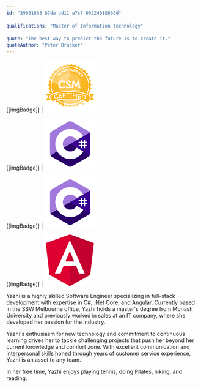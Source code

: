 ```yaml
---
id: "39081683-87da-ed11-a7c7-00224818668d"

qualifications: "Master of Information Technology"

quote: "The best way to predict the future is to create it."
quoteAuthor: "Peter Drucker"
---
```


[[imgBadge]]
| ![Certification Scrum Alliance Master](../badges/Certification-scrumalliance-master.png)

[[imgBadge]]
| ![C#](../badges/Developer-c-sharp.png)

[[imgBadge]]
| ![C#](../badges/Developer-c-sharp.png)

[[imgBadge]]
| ![Angular](../badges/Developer-angular.png)

Yazhi is a highly skilled Software Engineer specializing in full-stack development with expertise in C#, .Net Core, and Angular. Currently based in the SSW Melbourne office, Yazhi holds a master's degree from Monash University and previously worked in sales at an IT company, where she developed her passion for the industry.

Yazhi's enthusiasm for new technology and commitment to continuous learning drives her to tackle challenging projects that push her beyond her current knowledge and comfort zone. With excellent communication and interpersonal skills honed through years of customer service experience, Yazhi is an asset to any team.

In her free time, Yazhi enjoys playing tennis, doing Pilates, hiking, and reading.
